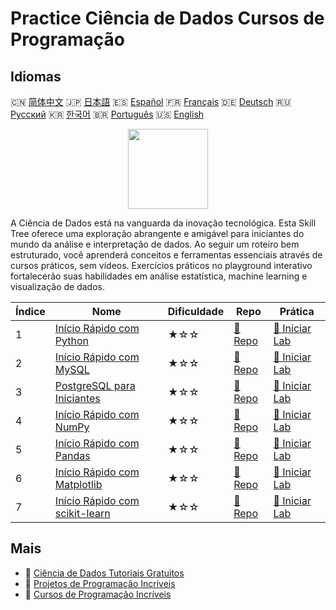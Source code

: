# Practice Ciência de Dados Cursos de Programação

## Idiomas

🇨🇳 [简体中文](README_zh.md) 🇯🇵 [日本語](README_ja.md) 🇪🇸 [Español](README_es.md) 🇫🇷 [Français](README_fr.md) 🇩🇪 [Deutsch](README_de.md) 🇷🇺 [Русский](README_ru.md) 🇰🇷 [한국어](README_ko.md) 🇧🇷 [Português](README_pt.md) 🇺🇸 [English](README.md) 

<div align="center">
<img width="128px" src="https://file.labex.io/path/Ctx67nWJaNg4.png">
</div>

A Ciência de Dados está na vanguarda da inovação tecnológica. Esta Skill Tree oferece uma exploração abrangente e amigável para iniciantes do mundo da análise e interpretação de dados. Ao seguir um roteiro bem estruturado, você aprenderá conceitos e ferramentas essenciais através de cursos práticos, sem vídeos. Exercícios práticos no playground interativo fortalecerão suas habilidades em análise estatística, machine learning e visualização de dados.

|   Índice | Nome                                                                                        | Dificuldade   | Repo                                                                   | Prática                                                                     |
|----------|---------------------------------------------------------------------------------------------|---------------|------------------------------------------------------------------------|-----------------------------------------------------------------------------|
|        1 | [Início Rápido com Python](https://labex.io/pt/courses/quick-start-with-python)             | ★☆☆           | [🔗 Repo](https://github.com/labex-labs/quick-start-with-python)       | [🚀 Iniciar Lab](https://labex.io/pt/courses/quick-start-with-python)       |
|        2 | [Início Rápido com MySQL](https://labex.io/pt/courses/quick-start-with-mysql)               | ★☆☆           | [🔗 Repo](https://github.com/labex-labs/quick-start-with-mysql)        | [🚀 Iniciar Lab](https://labex.io/pt/courses/quick-start-with-mysql)        |
|        3 | [PostgreSQL para Iniciantes](https://labex.io/pt/courses/postgresql-for-beginners)          | ★☆☆           | [🔗 Repo](https://github.com/labex-labs/postgresql-for-beginners)      | [🚀 Iniciar Lab](https://labex.io/pt/courses/postgresql-for-beginners)      |
|        4 | [Início Rápido com NumPy](https://labex.io/pt/courses/quick-start-with-numpy)               | ★☆☆           | [🔗 Repo](https://github.com/labex-labs/quick-start-with-numpy)        | [🚀 Iniciar Lab](https://labex.io/pt/courses/quick-start-with-numpy)        |
|        5 | [Início Rápido com Pandas](https://labex.io/pt/courses/quick-start-with-pandas)             | ★☆☆           | [🔗 Repo](https://github.com/labex-labs/quick-start-with-pandas)       | [🚀 Iniciar Lab](https://labex.io/pt/courses/quick-start-with-pandas)       |
|        6 | [Início Rápido com Matplotlib](https://labex.io/pt/courses/quick-start-with-matplotlib)     | ★☆☆           | [🔗 Repo](https://github.com/labex-labs/quick-start-with-matplotlib)   | [🚀 Iniciar Lab](https://labex.io/pt/courses/quick-start-with-matplotlib)   |
|        7 | [Início Rápido com scikit-learn](https://labex.io/pt/courses/quick-start-with-scikit-learn) | ★☆☆           | [🔗 Repo](https://github.com/labex-labs/quick-start-with-scikit-learn) | [🚀 Iniciar Lab](https://labex.io/pt/courses/quick-start-with-scikit-learn) |

## Mais

- 🔗 [Ciência de Dados Tutoriais Gratuitos](https://github.com/labex-labs/data-science-free-tutorials)
- 🔗 [Projetos de Programação Incríveis](https://github.com/labex-labs/awesome-programming-projects)
- 🔗 [Cursos de Programação Incríveis](https://github.com/labex-labs/awesome-programming-courses)

